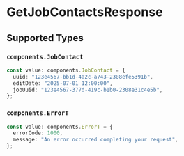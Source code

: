 # GetJobContactsResponse


## Supported Types

### `components.JobContact`

```typescript
const value: components.JobContact = {
  uuid: "123e4567-bb1d-4a2c-a743-2308efe5391b",
  editDate: "2025-07-01 12:00:00",
  jobUuid: "123e4567-377d-419c-b1b0-2308e31c4e5b",
};
```

### `components.ErrorT`

```typescript
const value: components.ErrorT = {
  errorCode: 1000,
  message: "An error occurred completing your request",
};
```

